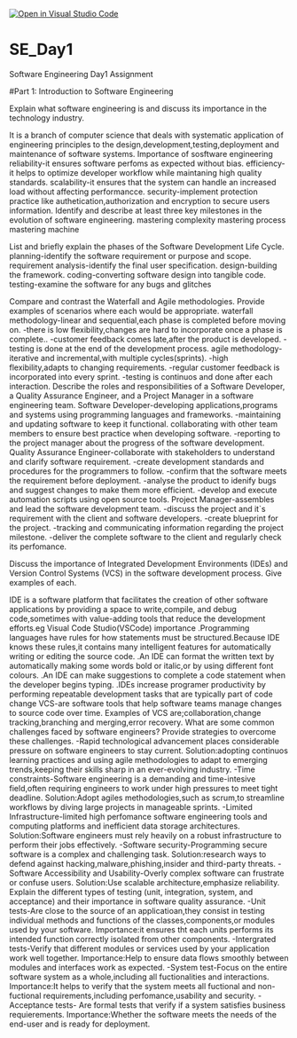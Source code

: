 [![Open in Visual Studio Code](https://classroom.github.com/assets/open-in-vscode-2e0aaae1b6195c2367325f4f02e2d04e9abb55f0b24a779b69b11b9e10269abc.svg)](https://classroom.github.com/online_ide?assignment_repo_id=18422013&assignment_repo_type=AssignmentRepo)
# SE_Day1
Software Engineering Day1 Assignment

#Part 1: Introduction to Software Engineering

Explain what software engineering is and discuss its importance in the technology industry.

It is a branch of computer science that deals with systematic application of engineering principles to the design,development,testing,deployment and maintenance of software systems.
Importance of sosftware engineering
reliability-it ensures software perfoms as expected without bias.
efficiency-it helps to optimize developer workflow while maintaning high quality standards.
scalability-it ensures that the system can handle an increased load without affecting performancce.
security-implement protection practice like authetication,authorization and encryption to secure users information.
Identify and describe at least three key milestones in the evolution of software engineering.
mastering complexity
mastering process 
mastering machine

List and briefly explain the phases of the Software Development Life Cycle.
planning-identify the software requirement or purpose and scope.
requirement analysis-identify the final user specification.
design-building the framework.
coding-converting software design into tangible code.
testing-examine the software for any bugs and glitches

Compare and contrast the Waterfall and Agile methodologies. Provide examples of scenarios where each would be appropriate.
waterfall methodology-linear and sequential,each phase is completed before moving on.
-there is low flexibility,changes are hard to incorporate 
 once a phase is complete..
 -customer feedback comes late,after the product is developed.
 -testing is done at the end of the development process.
 agile methodology-iterative and incremental,with multiple cycles(sprints).
 -high flexibility,adapts to changing requirements.
 -regular customer feedback is incorporated into every sprint.
 -testing is continuos and done after each interaction.
Describe the roles and responsibilities of a Software Developer, a Quality Assurance Engineer, and a Project Manager in a software engineering team.
Software Developer-developing applications,programs and systems using programming languages and frameworks.
-maintaining and updating software to keep it functional.
collaborating with other team members to ensure best practice when developing software.
-reporting to the project manager about the progress of the software development.
Quality Assurance Engineer-collaborate with stakeholders to understand and clarify software requirement.
-create development standards and procedures for the programmers to follow.
-confirm that the software meets the requirement before deployment.
-analyse the product to idenify bugs and suggest changes to make them more efficient.
-develop and execute automation scripts using open source tools.
Project Manager-assembles and lead the software development team.
-discuss the project and it`s requirement with the client and software developers.
-create blueprint for the project.
-tracking and communicating information regarding the project milestone.
-deliver the complete software to the client and regularly check its perfomance.


Discuss the importance of Integrated Development Environments (IDEs) and Version Control Systems (VCS) in the software development process. Give examples of each.

IDE is a software platform that facilitates the creation of other software applications by providing a space to write,compile, and debug code,sometimes with value-adding tools that reduce the development efforts.eg Visual Code Studio(VSCode)
importance
.Programming languages have rules for how statements must be structured.Because IDE knows these rules,it contains many intelligent features for automatically writing or editing the source code.
.An IDE can format the written text by automatically making some words bold or italic,or by using different font colours.
.An IDE can make suggestions to complete a code statement when the developer begins typing.
.IDEs increase programer productivity by performing repeatable development tasks that are typically part of code change
VCS-are software tools that help software teams manage changes to source code over time.
Examples of VCS are;collaboration,change tracking,branching and merging,error recovery.
What are some common challenges faced by software engineers? Provide strategies to overcome these challenges.
-Rapid technological advancement places considerable pressure on software engineers to stay current.
Solution:adopting continuos learning practices and using agile methodologies to adapt to emerging trends,keeping their skills sharp in an ever-evolving industry.
-Time constraints-Software engineering is a demanding and time-intesive field,often requiring engineers to work under high pressures to meet tight deadline.
Solution:Adopt agiles methodologies,such as scrum,to streamline workflows by diving large projects in manageable sprints.
-Limited Infrastructure-limited high perfomance software engineering tools and computing platforms and inefficient data storage architectures.
Solution:Software engineers must rely heavily on a robust infrastructure to perform their jobs effectively.
-Software security-Programming secure software is a complex and challenging task.
Solution:research ways to defend against hacking,malware,phishing,insider and third-party threats.
-Software Accessibility and Usability-Overly complex software can frustrate or confuse users.
Solution:Use scalable architecture,emphasize reliability.
Explain the different types of testing (unit, integration, system, and acceptance) and their importance in software quality assurance.
-Unit tests-Are close to the source of an applicatioan,they consist in testing individual methods and functions of the classes,components,or modules used by your software.
Importance:it ensures tht each units performs its intended function correctly isolated from other components.
-Intergrated tests-Verify that different modules or services used by your application work well together.
Importance:Help to ensure data flows smoothly between modules and interfaces work as expected.
-System test-Focus on the entire software system as a whole,including all fuctionalities and interactions.
Importance:It helps to verify that the system meets all fuctional and non-fuctional requirements,including perfomance,usability and security.
-Acceptance tests- Are formal tests that verify if a system satisfies business requierements.
Importance:Whether the software meets the needs of the end-user and is ready for deployment.
